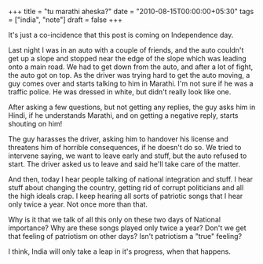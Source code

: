 +++
title = "tu marathi aheska?"
date = "2010-08-15T00:00:00+05:30"
tags = ["india", "note"]
draft = false
+++

It's just a co-incidence that this post is coming on
Independence day.

Last night I was in an auto with a couple of friends, and the
auto couldn't get up a slope and stopped near the edge of the
slope which was leading onto a main road. We had to get down
from the auto, and after a lot of fight, the auto got on top.
As the driver was trying hard to get the auto moving, a guy
comes over and starts talking to him in Marathi. I'm not sure
if he was a traffic police. He was dressed in white, but
didn't really look like one.

After asking a few questions, but not getting any replies, the
guy asks him in Hindi, if he understands Marathi, and on
getting a negative reply, starts shouting on him!

The guy harasses the driver, asking him to handover his
license and threatens him of horrible consequences, if he
doesn't do so. We tried to intervene saying, we want to leave
early and stuff, but the auto refused to start. The driver
asked us to leave and said he'll take care of the matter.

And then, today I hear people talking of national integration
and stuff. I hear stuff about changing the country, getting
rid of corrupt politicians and all the high ideals crap. I
keep hearing all sorts of patriotic songs that I hear only
twice a year. Not once more than that.

Why is it that we talk of all this only on these two days of
National importance? Why are these songs played only twice a
year? Don't we get that feeling of patriotism on other days?
Isn't patriotism a "true" feeling?

I think, India will only take a leap in it's progress, when
that happens.
